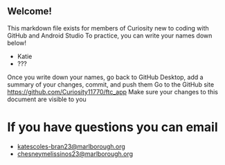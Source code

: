 ## Welcome!

This markdown file exists for members of Curiosity new to coding with GitHub and Android Studio
To practice, you can write your names down below!

- Katie
- ???

Once you write down your names, 
go back to GitHub Desktop, add a summary of your changes, commit, and push them
Go to the GitHub site https://github.com/Curiosity11770/ftc_app
Make sure your changes to this document are visible to you


# If you have questions you can email

- katescoles-bran23@marlborough.org
- chesneymelissinos23@marlborough.org

